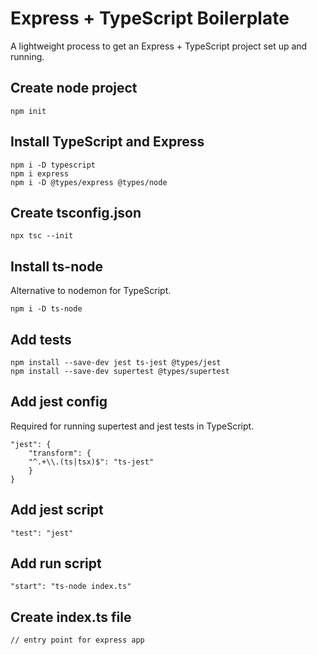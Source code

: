 

# Express + TypeScript Boilerplate
A lightweight process to get an Express + TypeScript project set up and running.

## Create node project

    npm init

## Install TypeScript and Express

    npm i -D typescript
    npm i express
    npm i -D @types/express @types/node

## Create tsconfig.json

    npx tsc --init

## Install ts-node
Alternative to nodemon for TypeScript.

    npm i -D ts-node

## Add tests

    npm install --save-dev jest ts-jest @types/jest
    npm install --save-dev supertest @types/supertest

## Add jest config
Required for running supertest and jest tests in TypeScript.

    "jest": {
        "transform": {
        "^.+\\.(ts|tsx)$": "ts-jest"
        }
    }

## Add jest script

    "test": "jest"

## Add run script

    "start": "ts-node index.ts"
    
## Create index.ts file

    // entry point for express app

